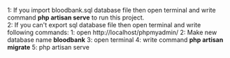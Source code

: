 1: If you import bloodbank.sql database file then open terminal and write command **php artisan serve** to run this project.<br>
2: If you can't export sql database file then open terminal and write following commands:
   1: open http://localhost/phpmyadmin/
   2: Make new database name **bloodbank**
   3: open terminal 
   4: write command **php artisan migrate**
   5: php artisan serve
   
